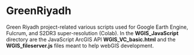 # GreenRiyadh
Green Riyadh project-related various scripts used for Google Earth Engine, Fulcrum, and S2DR3 super-resolution (Colab).
In the **WGIS_JavaScript** directory are the JavaScript ArcGIS API **WGIS_VC_basic.html** and the **WGIS_fileserver.js** files meant to help webGIS development.

